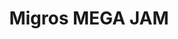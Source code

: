 ---
ee_id_thing: '192'
site: '1'
type: '2'
inv_num: 2005-028
url: 2005-028-migros-nintendo-mega-jam
title: Migros MEGA JAM
year: '2005'
display_year: '2005'
medium: Sharpie on CDs.
dims: ''
pitch: "Free CD given away during exhibition. Edition unknown. \n"
ps: |-
  ​​For a few years, 4 every show I did I had free CD takeaways with music on them (or were they 5$?, I can't remember). This CD was both given away, and played during a show I

  did at the Migros museum in 2005. The music was an improvisation on a Nintendo NES music sequencer I was working on at the time, and which would eventually power the music in a vid I made that year called Super Mario Movie.&nbsp; :)
live_url: ''
related: "[20] 2005-001 Super Mario Movie - supermariomovie"
youtube: ''
related_code: ''
imgs: migros-jam-2005-028-full-database-ih.jpg
subheading: ''
download: ''
add_credit: ''
commission: ''
layout: things-i-made
---